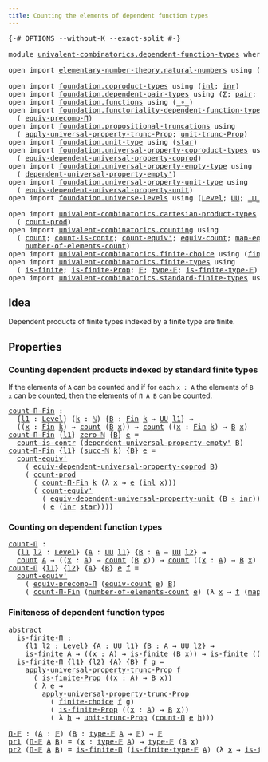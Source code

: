 ```yaml
---
title: Counting the elements of dependent function types
---
```


<pre class="Agda"><a id="75" class="Symbol">{-#</a> <a id="79" class="Keyword">OPTIONS</a> <a id="87" class="Pragma">--without-K</a> <a id="99" class="Pragma">--exact-split</a> <a id="113" class="Symbol">#-}</a>

<a id="118" class="Keyword">module</a> <a id="125" href="univalent-combinatorics.dependent-function-types.html" class="Module">univalent-combinatorics.dependent-function-types</a> <a id="174" class="Keyword">where</a>

<a id="181" class="Keyword">open</a> <a id="186" class="Keyword">import</a> <a id="193" href="elementary-number-theory.natural-numbers.html" class="Module">elementary-number-theory.natural-numbers</a> <a id="234" class="Keyword">using</a> <a id="240" class="Symbol">(</a><a id="241" href="elementary-number-theory.natural-numbers.html#1530" class="Datatype">ℕ</a><a id="242" class="Symbol">;</a> <a id="244" href="elementary-number-theory.natural-numbers.html#1551" class="InductiveConstructor">zero-ℕ</a><a id="250" class="Symbol">;</a> <a id="252" href="elementary-number-theory.natural-numbers.html#1564" class="InductiveConstructor">succ-ℕ</a><a id="258" class="Symbol">)</a>

<a id="261" class="Keyword">open</a> <a id="266" class="Keyword">import</a> <a id="273" href="foundation.coproduct-types.html" class="Module">foundation.coproduct-types</a> <a id="300" class="Keyword">using</a> <a id="306" class="Symbol">(</a><a id="307" href="foundation.coproduct-types.html#1253" class="InductiveConstructor">inl</a><a id="310" class="Symbol">;</a> <a id="312" href="foundation.coproduct-types.html#1276" class="InductiveConstructor">inr</a><a id="315" class="Symbol">)</a>
<a id="317" class="Keyword">open</a> <a id="322" class="Keyword">import</a> <a id="329" href="foundation.dependent-pair-types.html" class="Module">foundation.dependent-pair-types</a> <a id="361" class="Keyword">using</a> <a id="367" class="Symbol">(</a><a id="368" href="foundation-core.dependent-pair-types.html#515" class="Record">Σ</a><a id="369" class="Symbol">;</a> <a id="371" href="foundation-core.dependent-pair-types.html#588" class="InductiveConstructor">pair</a><a id="375" class="Symbol">;</a> <a id="377" href="foundation-core.dependent-pair-types.html#605" class="Field">pr1</a><a id="380" class="Symbol">;</a> <a id="382" href="foundation-core.dependent-pair-types.html#617" class="Field">pr2</a><a id="385" class="Symbol">)</a>
<a id="387" class="Keyword">open</a> <a id="392" class="Keyword">import</a> <a id="399" href="foundation.functions.html" class="Module">foundation.functions</a> <a id="420" class="Keyword">using</a> <a id="426" class="Symbol">(</a><a id="427" href="foundation-core.functions.html#420" class="Function Operator">_∘_</a><a id="430" class="Symbol">)</a>
<a id="432" class="Keyword">open</a> <a id="437" class="Keyword">import</a> <a id="444" href="foundation.functoriality-dependent-function-types.html" class="Module">foundation.functoriality-dependent-function-types</a> <a id="494" class="Keyword">using</a>
  <a id="502" class="Symbol">(</a> <a id="504" href="foundation-core.functoriality-dependent-function-types.html#3827" class="Function">equiv-precomp-Π</a><a id="519" class="Symbol">)</a>
<a id="521" class="Keyword">open</a> <a id="526" class="Keyword">import</a> <a id="533" href="foundation.propositional-truncations.html" class="Module">foundation.propositional-truncations</a> <a id="570" class="Keyword">using</a>
  <a id="578" class="Symbol">(</a> <a id="580" href="foundation.propositional-truncations.html#5611" class="Function">apply-universal-property-trunc-Prop</a><a id="615" class="Symbol">;</a> <a id="617" href="foundation.propositional-truncations.html#2132" class="Function">unit-trunc-Prop</a><a id="632" class="Symbol">)</a>
<a id="634" class="Keyword">open</a> <a id="639" class="Keyword">import</a> <a id="646" href="foundation.unit-type.html" class="Module">foundation.unit-type</a> <a id="667" class="Keyword">using</a> <a id="673" class="Symbol">(</a><a id="674" href="foundation.unit-type.html#1108" class="InductiveConstructor">star</a><a id="678" class="Symbol">)</a>
<a id="680" class="Keyword">open</a> <a id="685" class="Keyword">import</a> <a id="692" href="foundation.universal-property-coproduct-types.html" class="Module">foundation.universal-property-coproduct-types</a> <a id="738" class="Keyword">using</a>
  <a id="746" class="Symbol">(</a> <a id="748" href="foundation.universal-property-coproduct-types.html#1645" class="Function">equiv-dependent-universal-property-coprod</a><a id="789" class="Symbol">)</a>
<a id="791" class="Keyword">open</a> <a id="796" class="Keyword">import</a> <a id="803" href="foundation.universal-property-empty-type.html" class="Module">foundation.universal-property-empty-type</a> <a id="844" class="Keyword">using</a>
  <a id="852" class="Symbol">(</a> <a id="854" href="foundation.universal-property-empty-type.html#2274" class="Function">dependent-universal-property-empty&#39;</a><a id="889" class="Symbol">)</a>
<a id="891" class="Keyword">open</a> <a id="896" class="Keyword">import</a> <a id="903" href="foundation.universal-property-unit-type.html" class="Module">foundation.universal-property-unit-type</a> <a id="943" class="Keyword">using</a>
  <a id="951" class="Symbol">(</a> <a id="953" href="foundation.universal-property-unit-type.html#1684" class="Function">equiv-dependent-universal-property-unit</a><a id="992" class="Symbol">)</a>
<a id="994" class="Keyword">open</a> <a id="999" class="Keyword">import</a> <a id="1006" href="foundation.universe-levels.html" class="Module">foundation.universe-levels</a> <a id="1033" class="Keyword">using</a> <a id="1039" class="Symbol">(</a><a id="1040" href="Agda.Primitive.html#597" class="Postulate">Level</a><a id="1045" class="Symbol">;</a> <a id="1047" href="foundation-core.universe-levels.html#235" class="Primitive">UU</a><a id="1049" class="Symbol">;</a> <a id="1051" href="Agda.Primitive.html#810" class="Primitive Operator">_⊔_</a><a id="1054" class="Symbol">)</a>

<a id="1057" class="Keyword">open</a> <a id="1062" class="Keyword">import</a> <a id="1069" href="univalent-combinatorics.cartesian-product-types.html" class="Module">univalent-combinatorics.cartesian-product-types</a> <a id="1117" class="Keyword">using</a>
  <a id="1125" class="Symbol">(</a> <a id="1127" href="univalent-combinatorics.cartesian-product-types.html#3156" class="Function">count-prod</a><a id="1137" class="Symbol">)</a>
<a id="1139" class="Keyword">open</a> <a id="1144" class="Keyword">import</a> <a id="1151" href="univalent-combinatorics.counting.html" class="Module">univalent-combinatorics.counting</a> <a id="1184" class="Keyword">using</a>
  <a id="1192" class="Symbol">(</a> <a id="1194" href="univalent-combinatorics.counting.html#1901" class="Function">count</a><a id="1199" class="Symbol">;</a> <a id="1201" href="univalent-combinatorics.counting.html#5027" class="Function">count-is-contr</a><a id="1215" class="Symbol">;</a> <a id="1217" href="univalent-combinatorics.counting.html#3709" class="Function">count-equiv&#39;</a><a id="1229" class="Symbol">;</a> <a id="1231" href="univalent-combinatorics.counting.html#2098" class="Function">equiv-count</a><a id="1242" class="Symbol">;</a> <a id="1244" href="univalent-combinatorics.counting.html#2172" class="Function">map-equiv-count</a><a id="1259" class="Symbol">;</a>
    <a id="1265" href="univalent-combinatorics.counting.html#2029" class="Function">number-of-elements-count</a><a id="1289" class="Symbol">)</a>
<a id="1291" class="Keyword">open</a> <a id="1296" class="Keyword">import</a> <a id="1303" href="univalent-combinatorics.finite-choice.html" class="Module">univalent-combinatorics.finite-choice</a> <a id="1341" class="Keyword">using</a> <a id="1347" class="Symbol">(</a><a id="1348" href="univalent-combinatorics.finite-choice.html#3857" class="Function">finite-choice</a><a id="1361" class="Symbol">)</a>
<a id="1363" class="Keyword">open</a> <a id="1368" class="Keyword">import</a> <a id="1375" href="univalent-combinatorics.finite-types.html" class="Module">univalent-combinatorics.finite-types</a> <a id="1412" class="Keyword">using</a>
  <a id="1420" class="Symbol">(</a> <a id="1422" href="univalent-combinatorics.finite-types.html#4146" class="Function">is-finite</a><a id="1431" class="Symbol">;</a> <a id="1433" href="univalent-combinatorics.finite-types.html#4055" class="Function">is-finite-Prop</a><a id="1447" class="Symbol">;</a> <a id="1449" href="univalent-combinatorics.finite-types.html#4885" class="Function">𝔽</a><a id="1450" class="Symbol">;</a> <a id="1452" href="univalent-combinatorics.finite-types.html#4924" class="Function">type-𝔽</a><a id="1458" class="Symbol">;</a> <a id="1460" href="univalent-combinatorics.finite-types.html#4969" class="Function">is-finite-type-𝔽</a><a id="1476" class="Symbol">)</a>
<a id="1478" class="Keyword">open</a> <a id="1483" class="Keyword">import</a> <a id="1490" href="univalent-combinatorics.standard-finite-types.html" class="Module">univalent-combinatorics.standard-finite-types</a> <a id="1536" class="Keyword">using</a> <a id="1542" class="Symbol">(</a><a id="1543" href="univalent-combinatorics.standard-finite-types.html#2396" class="Function">Fin</a><a id="1546" class="Symbol">)</a>
</pre>
## Idea

Dependent products of finite types indexed by a finite type are finite.

## Properties

### Counting dependent products indexed by standard finite types

If the elements of `A` can be counted and if for each `x : A` the elements of `B x` can be counted, then the elements of `Π A B` can be counted.

<pre class="Agda"><a id="count-Π-Fin"></a><a id="1870" href="univalent-combinatorics.dependent-function-types.html#1870" class="Function">count-Π-Fin</a> <a id="1882" class="Symbol">:</a>
  <a id="1886" class="Symbol">{</a><a id="1887" href="univalent-combinatorics.dependent-function-types.html#1887" class="Bound">l1</a> <a id="1890" class="Symbol">:</a> <a id="1892" href="Agda.Primitive.html#597" class="Postulate">Level</a><a id="1897" class="Symbol">}</a> <a id="1899" class="Symbol">(</a><a id="1900" href="univalent-combinatorics.dependent-function-types.html#1900" class="Bound">k</a> <a id="1902" class="Symbol">:</a> <a id="1904" href="elementary-number-theory.natural-numbers.html#1530" class="Datatype">ℕ</a><a id="1905" class="Symbol">)</a> <a id="1907" class="Symbol">{</a><a id="1908" href="univalent-combinatorics.dependent-function-types.html#1908" class="Bound">B</a> <a id="1910" class="Symbol">:</a> <a id="1912" href="univalent-combinatorics.standard-finite-types.html#2396" class="Function">Fin</a> <a id="1916" href="univalent-combinatorics.dependent-function-types.html#1900" class="Bound">k</a> <a id="1918" class="Symbol">→</a> <a id="1920" href="foundation-core.universe-levels.html#235" class="Primitive">UU</a> <a id="1923" href="univalent-combinatorics.dependent-function-types.html#1887" class="Bound">l1</a><a id="1925" class="Symbol">}</a> <a id="1927" class="Symbol">→</a>
  <a id="1931" class="Symbol">((</a><a id="1933" href="univalent-combinatorics.dependent-function-types.html#1933" class="Bound">x</a> <a id="1935" class="Symbol">:</a> <a id="1937" href="univalent-combinatorics.standard-finite-types.html#2396" class="Function">Fin</a> <a id="1941" href="univalent-combinatorics.dependent-function-types.html#1900" class="Bound">k</a><a id="1942" class="Symbol">)</a> <a id="1944" class="Symbol">→</a> <a id="1946" href="univalent-combinatorics.counting.html#1901" class="Function">count</a> <a id="1952" class="Symbol">(</a><a id="1953" href="univalent-combinatorics.dependent-function-types.html#1908" class="Bound">B</a> <a id="1955" href="univalent-combinatorics.dependent-function-types.html#1933" class="Bound">x</a><a id="1956" class="Symbol">))</a> <a id="1959" class="Symbol">→</a> <a id="1961" href="univalent-combinatorics.counting.html#1901" class="Function">count</a> <a id="1967" class="Symbol">((</a><a id="1969" href="univalent-combinatorics.dependent-function-types.html#1969" class="Bound">x</a> <a id="1971" class="Symbol">:</a> <a id="1973" href="univalent-combinatorics.standard-finite-types.html#2396" class="Function">Fin</a> <a id="1977" href="univalent-combinatorics.dependent-function-types.html#1900" class="Bound">k</a><a id="1978" class="Symbol">)</a> <a id="1980" class="Symbol">→</a> <a id="1982" href="univalent-combinatorics.dependent-function-types.html#1908" class="Bound">B</a> <a id="1984" href="univalent-combinatorics.dependent-function-types.html#1969" class="Bound">x</a><a id="1985" class="Symbol">)</a>
<a id="1987" href="univalent-combinatorics.dependent-function-types.html#1870" class="Function">count-Π-Fin</a> <a id="1999" class="Symbol">{</a><a id="2000" href="univalent-combinatorics.dependent-function-types.html#2000" class="Bound">l1</a><a id="2002" class="Symbol">}</a> <a id="2004" href="elementary-number-theory.natural-numbers.html#1551" class="InductiveConstructor">zero-ℕ</a> <a id="2011" class="Symbol">{</a><a id="2012" href="univalent-combinatorics.dependent-function-types.html#2012" class="Bound">B</a><a id="2013" class="Symbol">}</a> <a id="2015" href="univalent-combinatorics.dependent-function-types.html#2015" class="Bound">e</a> <a id="2017" class="Symbol">=</a>
  <a id="2021" href="univalent-combinatorics.counting.html#5027" class="Function">count-is-contr</a> <a id="2036" class="Symbol">(</a><a id="2037" href="foundation.universal-property-empty-type.html#2274" class="Function">dependent-universal-property-empty&#39;</a> <a id="2073" href="univalent-combinatorics.dependent-function-types.html#2012" class="Bound">B</a><a id="2074" class="Symbol">)</a>
<a id="2076" href="univalent-combinatorics.dependent-function-types.html#1870" class="Function">count-Π-Fin</a> <a id="2088" class="Symbol">{</a><a id="2089" href="univalent-combinatorics.dependent-function-types.html#2089" class="Bound">l1</a><a id="2091" class="Symbol">}</a> <a id="2093" class="Symbol">(</a><a id="2094" href="elementary-number-theory.natural-numbers.html#1564" class="InductiveConstructor">succ-ℕ</a> <a id="2101" href="univalent-combinatorics.dependent-function-types.html#2101" class="Bound">k</a><a id="2102" class="Symbol">)</a> <a id="2104" class="Symbol">{</a><a id="2105" href="univalent-combinatorics.dependent-function-types.html#2105" class="Bound">B</a><a id="2106" class="Symbol">}</a> <a id="2108" href="univalent-combinatorics.dependent-function-types.html#2108" class="Bound">e</a> <a id="2110" class="Symbol">=</a>
  <a id="2114" href="univalent-combinatorics.counting.html#3709" class="Function">count-equiv&#39;</a>
    <a id="2131" class="Symbol">(</a> <a id="2133" href="foundation.universal-property-coproduct-types.html#1645" class="Function">equiv-dependent-universal-property-coprod</a> <a id="2175" href="univalent-combinatorics.dependent-function-types.html#2105" class="Bound">B</a><a id="2176" class="Symbol">)</a>
    <a id="2182" class="Symbol">(</a> <a id="2184" href="univalent-combinatorics.cartesian-product-types.html#3156" class="Function">count-prod</a>
      <a id="2201" class="Symbol">(</a> <a id="2203" href="univalent-combinatorics.dependent-function-types.html#1870" class="Function">count-Π-Fin</a> <a id="2215" href="univalent-combinatorics.dependent-function-types.html#2101" class="Bound">k</a> <a id="2217" class="Symbol">(λ</a> <a id="2220" href="univalent-combinatorics.dependent-function-types.html#2220" class="Bound">x</a> <a id="2222" class="Symbol">→</a> <a id="2224" href="univalent-combinatorics.dependent-function-types.html#2108" class="Bound">e</a> <a id="2226" class="Symbol">(</a><a id="2227" href="foundation.coproduct-types.html#1253" class="InductiveConstructor">inl</a> <a id="2231" href="univalent-combinatorics.dependent-function-types.html#2220" class="Bound">x</a><a id="2232" class="Symbol">)))</a>
      <a id="2242" class="Symbol">(</a> <a id="2244" href="univalent-combinatorics.counting.html#3709" class="Function">count-equiv&#39;</a>
        <a id="2265" class="Symbol">(</a> <a id="2267" href="foundation.universal-property-unit-type.html#1684" class="Function">equiv-dependent-universal-property-unit</a> <a id="2307" class="Symbol">(</a><a id="2308" href="univalent-combinatorics.dependent-function-types.html#2105" class="Bound">B</a> <a id="2310" href="foundation-core.functions.html#420" class="Function Operator">∘</a> <a id="2312" href="foundation.coproduct-types.html#1276" class="InductiveConstructor">inr</a><a id="2315" class="Symbol">))</a>
        <a id="2326" class="Symbol">(</a> <a id="2328" href="univalent-combinatorics.dependent-function-types.html#2108" class="Bound">e</a> <a id="2330" class="Symbol">(</a><a id="2331" href="foundation.coproduct-types.html#1276" class="InductiveConstructor">inr</a> <a id="2335" href="foundation.unit-type.html#1108" class="InductiveConstructor">star</a><a id="2339" class="Symbol">))))</a>
</pre>
### Counting on dependent function types

<pre class="Agda"><a id="count-Π"></a><a id="2399" href="univalent-combinatorics.dependent-function-types.html#2399" class="Function">count-Π</a> <a id="2407" class="Symbol">:</a>
  <a id="2411" class="Symbol">{</a><a id="2412" href="univalent-combinatorics.dependent-function-types.html#2412" class="Bound">l1</a> <a id="2415" href="univalent-combinatorics.dependent-function-types.html#2415" class="Bound">l2</a> <a id="2418" class="Symbol">:</a> <a id="2420" href="Agda.Primitive.html#597" class="Postulate">Level</a><a id="2425" class="Symbol">}</a> <a id="2427" class="Symbol">{</a><a id="2428" href="univalent-combinatorics.dependent-function-types.html#2428" class="Bound">A</a> <a id="2430" class="Symbol">:</a> <a id="2432" href="foundation-core.universe-levels.html#235" class="Primitive">UU</a> <a id="2435" href="univalent-combinatorics.dependent-function-types.html#2412" class="Bound">l1</a><a id="2437" class="Symbol">}</a> <a id="2439" class="Symbol">{</a><a id="2440" href="univalent-combinatorics.dependent-function-types.html#2440" class="Bound">B</a> <a id="2442" class="Symbol">:</a> <a id="2444" href="univalent-combinatorics.dependent-function-types.html#2428" class="Bound">A</a> <a id="2446" class="Symbol">→</a> <a id="2448" href="foundation-core.universe-levels.html#235" class="Primitive">UU</a> <a id="2451" href="univalent-combinatorics.dependent-function-types.html#2415" class="Bound">l2</a><a id="2453" class="Symbol">}</a> <a id="2455" class="Symbol">→</a>
  <a id="2459" href="univalent-combinatorics.counting.html#1901" class="Function">count</a> <a id="2465" href="univalent-combinatorics.dependent-function-types.html#2428" class="Bound">A</a> <a id="2467" class="Symbol">→</a> <a id="2469" class="Symbol">((</a><a id="2471" href="univalent-combinatorics.dependent-function-types.html#2471" class="Bound">x</a> <a id="2473" class="Symbol">:</a> <a id="2475" href="univalent-combinatorics.dependent-function-types.html#2428" class="Bound">A</a><a id="2476" class="Symbol">)</a> <a id="2478" class="Symbol">→</a> <a id="2480" href="univalent-combinatorics.counting.html#1901" class="Function">count</a> <a id="2486" class="Symbol">(</a><a id="2487" href="univalent-combinatorics.dependent-function-types.html#2440" class="Bound">B</a> <a id="2489" href="univalent-combinatorics.dependent-function-types.html#2471" class="Bound">x</a><a id="2490" class="Symbol">))</a> <a id="2493" class="Symbol">→</a> <a id="2495" href="univalent-combinatorics.counting.html#1901" class="Function">count</a> <a id="2501" class="Symbol">((</a><a id="2503" href="univalent-combinatorics.dependent-function-types.html#2503" class="Bound">x</a> <a id="2505" class="Symbol">:</a> <a id="2507" href="univalent-combinatorics.dependent-function-types.html#2428" class="Bound">A</a><a id="2508" class="Symbol">)</a> <a id="2510" class="Symbol">→</a> <a id="2512" href="univalent-combinatorics.dependent-function-types.html#2440" class="Bound">B</a> <a id="2514" href="univalent-combinatorics.dependent-function-types.html#2503" class="Bound">x</a><a id="2515" class="Symbol">)</a>
<a id="2517" href="univalent-combinatorics.dependent-function-types.html#2399" class="Function">count-Π</a> <a id="2525" class="Symbol">{</a><a id="2526" href="univalent-combinatorics.dependent-function-types.html#2526" class="Bound">l1</a><a id="2528" class="Symbol">}</a> <a id="2530" class="Symbol">{</a><a id="2531" href="univalent-combinatorics.dependent-function-types.html#2531" class="Bound">l2</a><a id="2533" class="Symbol">}</a> <a id="2535" class="Symbol">{</a><a id="2536" href="univalent-combinatorics.dependent-function-types.html#2536" class="Bound">A</a><a id="2537" class="Symbol">}</a> <a id="2539" class="Symbol">{</a><a id="2540" href="univalent-combinatorics.dependent-function-types.html#2540" class="Bound">B</a><a id="2541" class="Symbol">}</a> <a id="2543" href="univalent-combinatorics.dependent-function-types.html#2543" class="Bound">e</a> <a id="2545" href="univalent-combinatorics.dependent-function-types.html#2545" class="Bound">f</a> <a id="2547" class="Symbol">=</a>
  <a id="2551" href="univalent-combinatorics.counting.html#3709" class="Function">count-equiv&#39;</a>
    <a id="2568" class="Symbol">(</a> <a id="2570" href="foundation-core.functoriality-dependent-function-types.html#3827" class="Function">equiv-precomp-Π</a> <a id="2586" class="Symbol">(</a><a id="2587" href="univalent-combinatorics.counting.html#2098" class="Function">equiv-count</a> <a id="2599" href="univalent-combinatorics.dependent-function-types.html#2543" class="Bound">e</a><a id="2600" class="Symbol">)</a> <a id="2602" href="univalent-combinatorics.dependent-function-types.html#2540" class="Bound">B</a><a id="2603" class="Symbol">)</a>
    <a id="2609" class="Symbol">(</a> <a id="2611" href="univalent-combinatorics.dependent-function-types.html#1870" class="Function">count-Π-Fin</a> <a id="2623" class="Symbol">(</a><a id="2624" href="univalent-combinatorics.counting.html#2029" class="Function">number-of-elements-count</a> <a id="2649" href="univalent-combinatorics.dependent-function-types.html#2543" class="Bound">e</a><a id="2650" class="Symbol">)</a> <a id="2652" class="Symbol">(λ</a> <a id="2655" href="univalent-combinatorics.dependent-function-types.html#2655" class="Bound">x</a> <a id="2657" class="Symbol">→</a> <a id="2659" href="univalent-combinatorics.dependent-function-types.html#2545" class="Bound">f</a> <a id="2661" class="Symbol">(</a><a id="2662" href="univalent-combinatorics.counting.html#2172" class="Function">map-equiv-count</a> <a id="2678" href="univalent-combinatorics.dependent-function-types.html#2543" class="Bound">e</a> <a id="2680" href="univalent-combinatorics.dependent-function-types.html#2655" class="Bound">x</a><a id="2681" class="Symbol">)))</a>
</pre>
### Finiteness of dependent function types

<pre class="Agda"><a id="2742" class="Keyword">abstract</a>
  <a id="is-finite-Π"></a><a id="2753" href="univalent-combinatorics.dependent-function-types.html#2753" class="Function">is-finite-Π</a> <a id="2765" class="Symbol">:</a>
    <a id="2771" class="Symbol">{</a><a id="2772" href="univalent-combinatorics.dependent-function-types.html#2772" class="Bound">l1</a> <a id="2775" href="univalent-combinatorics.dependent-function-types.html#2775" class="Bound">l2</a> <a id="2778" class="Symbol">:</a> <a id="2780" href="Agda.Primitive.html#597" class="Postulate">Level</a><a id="2785" class="Symbol">}</a> <a id="2787" class="Symbol">{</a><a id="2788" href="univalent-combinatorics.dependent-function-types.html#2788" class="Bound">A</a> <a id="2790" class="Symbol">:</a> <a id="2792" href="foundation-core.universe-levels.html#235" class="Primitive">UU</a> <a id="2795" href="univalent-combinatorics.dependent-function-types.html#2772" class="Bound">l1</a><a id="2797" class="Symbol">}</a> <a id="2799" class="Symbol">{</a><a id="2800" href="univalent-combinatorics.dependent-function-types.html#2800" class="Bound">B</a> <a id="2802" class="Symbol">:</a> <a id="2804" href="univalent-combinatorics.dependent-function-types.html#2788" class="Bound">A</a> <a id="2806" class="Symbol">→</a> <a id="2808" href="foundation-core.universe-levels.html#235" class="Primitive">UU</a> <a id="2811" href="univalent-combinatorics.dependent-function-types.html#2775" class="Bound">l2</a><a id="2813" class="Symbol">}</a> <a id="2815" class="Symbol">→</a>
    <a id="2821" href="univalent-combinatorics.finite-types.html#4146" class="Function">is-finite</a> <a id="2831" href="univalent-combinatorics.dependent-function-types.html#2788" class="Bound">A</a> <a id="2833" class="Symbol">→</a> <a id="2835" class="Symbol">((</a><a id="2837" href="univalent-combinatorics.dependent-function-types.html#2837" class="Bound">x</a> <a id="2839" class="Symbol">:</a> <a id="2841" href="univalent-combinatorics.dependent-function-types.html#2788" class="Bound">A</a><a id="2842" class="Symbol">)</a> <a id="2844" class="Symbol">→</a> <a id="2846" href="univalent-combinatorics.finite-types.html#4146" class="Function">is-finite</a> <a id="2856" class="Symbol">(</a><a id="2857" href="univalent-combinatorics.dependent-function-types.html#2800" class="Bound">B</a> <a id="2859" href="univalent-combinatorics.dependent-function-types.html#2837" class="Bound">x</a><a id="2860" class="Symbol">))</a> <a id="2863" class="Symbol">→</a> <a id="2865" href="univalent-combinatorics.finite-types.html#4146" class="Function">is-finite</a> <a id="2875" class="Symbol">((</a><a id="2877" href="univalent-combinatorics.dependent-function-types.html#2877" class="Bound">x</a> <a id="2879" class="Symbol">:</a> <a id="2881" href="univalent-combinatorics.dependent-function-types.html#2788" class="Bound">A</a><a id="2882" class="Symbol">)</a> <a id="2884" class="Symbol">→</a> <a id="2886" href="univalent-combinatorics.dependent-function-types.html#2800" class="Bound">B</a> <a id="2888" href="univalent-combinatorics.dependent-function-types.html#2877" class="Bound">x</a><a id="2889" class="Symbol">)</a>
  <a id="2893" href="univalent-combinatorics.dependent-function-types.html#2753" class="Function">is-finite-Π</a> <a id="2905" class="Symbol">{</a><a id="2906" href="univalent-combinatorics.dependent-function-types.html#2906" class="Bound">l1</a><a id="2908" class="Symbol">}</a> <a id="2910" class="Symbol">{</a><a id="2911" href="univalent-combinatorics.dependent-function-types.html#2911" class="Bound">l2</a><a id="2913" class="Symbol">}</a> <a id="2915" class="Symbol">{</a><a id="2916" href="univalent-combinatorics.dependent-function-types.html#2916" class="Bound">A</a><a id="2917" class="Symbol">}</a> <a id="2919" class="Symbol">{</a><a id="2920" href="univalent-combinatorics.dependent-function-types.html#2920" class="Bound">B</a><a id="2921" class="Symbol">}</a> <a id="2923" href="univalent-combinatorics.dependent-function-types.html#2923" class="Bound">f</a> <a id="2925" href="univalent-combinatorics.dependent-function-types.html#2925" class="Bound">g</a> <a id="2927" class="Symbol">=</a>
    <a id="2933" href="foundation.propositional-truncations.html#5611" class="Function">apply-universal-property-trunc-Prop</a> <a id="2969" href="univalent-combinatorics.dependent-function-types.html#2923" class="Bound">f</a>
      <a id="2977" class="Symbol">(</a> <a id="2979" href="univalent-combinatorics.finite-types.html#4055" class="Function">is-finite-Prop</a> <a id="2994" class="Symbol">((</a><a id="2996" href="univalent-combinatorics.dependent-function-types.html#2996" class="Bound">x</a> <a id="2998" class="Symbol">:</a> <a id="3000" href="univalent-combinatorics.dependent-function-types.html#2916" class="Bound">A</a><a id="3001" class="Symbol">)</a> <a id="3003" class="Symbol">→</a> <a id="3005" href="univalent-combinatorics.dependent-function-types.html#2920" class="Bound">B</a> <a id="3007" href="univalent-combinatorics.dependent-function-types.html#2996" class="Bound">x</a><a id="3008" class="Symbol">))</a>
      <a id="3017" class="Symbol">(</a> <a id="3019" class="Symbol">λ</a> <a id="3021" href="univalent-combinatorics.dependent-function-types.html#3021" class="Bound">e</a> <a id="3023" class="Symbol">→</a>
        <a id="3033" href="foundation.propositional-truncations.html#5611" class="Function">apply-universal-property-trunc-Prop</a>
          <a id="3079" class="Symbol">(</a> <a id="3081" href="univalent-combinatorics.finite-choice.html#3857" class="Function">finite-choice</a> <a id="3095" href="univalent-combinatorics.dependent-function-types.html#2923" class="Bound">f</a> <a id="3097" href="univalent-combinatorics.dependent-function-types.html#2925" class="Bound">g</a><a id="3098" class="Symbol">)</a>
          <a id="3110" class="Symbol">(</a> <a id="3112" href="univalent-combinatorics.finite-types.html#4055" class="Function">is-finite-Prop</a> <a id="3127" class="Symbol">((</a><a id="3129" href="univalent-combinatorics.dependent-function-types.html#3129" class="Bound">x</a> <a id="3131" class="Symbol">:</a> <a id="3133" href="univalent-combinatorics.dependent-function-types.html#2916" class="Bound">A</a><a id="3134" class="Symbol">)</a> <a id="3136" class="Symbol">→</a> <a id="3138" href="univalent-combinatorics.dependent-function-types.html#2920" class="Bound">B</a> <a id="3140" href="univalent-combinatorics.dependent-function-types.html#3129" class="Bound">x</a><a id="3141" class="Symbol">))</a>
          <a id="3154" class="Symbol">(</a> <a id="3156" class="Symbol">λ</a> <a id="3158" href="univalent-combinatorics.dependent-function-types.html#3158" class="Bound">h</a> <a id="3160" class="Symbol">→</a> <a id="3162" href="foundation.propositional-truncations.html#2132" class="Function">unit-trunc-Prop</a> <a id="3178" class="Symbol">(</a><a id="3179" href="univalent-combinatorics.dependent-function-types.html#2399" class="Function">count-Π</a> <a id="3187" href="univalent-combinatorics.dependent-function-types.html#3021" class="Bound">e</a> <a id="3189" href="univalent-combinatorics.dependent-function-types.html#3158" class="Bound">h</a><a id="3190" class="Symbol">)))</a>

<a id="Π-𝔽"></a><a id="3195" href="univalent-combinatorics.dependent-function-types.html#3195" class="Function">Π-𝔽</a> <a id="3199" class="Symbol">:</a> <a id="3201" class="Symbol">(</a><a id="3202" href="univalent-combinatorics.dependent-function-types.html#3202" class="Bound">A</a> <a id="3204" class="Symbol">:</a> <a id="3206" href="univalent-combinatorics.finite-types.html#4885" class="Function">𝔽</a><a id="3207" class="Symbol">)</a> <a id="3209" class="Symbol">(</a><a id="3210" href="univalent-combinatorics.dependent-function-types.html#3210" class="Bound">B</a> <a id="3212" class="Symbol">:</a> <a id="3214" href="univalent-combinatorics.finite-types.html#4924" class="Function">type-𝔽</a> <a id="3221" href="univalent-combinatorics.dependent-function-types.html#3202" class="Bound">A</a> <a id="3223" class="Symbol">→</a> <a id="3225" href="univalent-combinatorics.finite-types.html#4885" class="Function">𝔽</a><a id="3226" class="Symbol">)</a> <a id="3228" class="Symbol">→</a> <a id="3230" href="univalent-combinatorics.finite-types.html#4885" class="Function">𝔽</a>
<a id="3232" href="foundation-core.dependent-pair-types.html#605" class="Field">pr1</a> <a id="3236" class="Symbol">(</a><a id="3237" href="univalent-combinatorics.dependent-function-types.html#3195" class="Function">Π-𝔽</a> <a id="3241" href="univalent-combinatorics.dependent-function-types.html#3241" class="Bound">A</a> <a id="3243" href="univalent-combinatorics.dependent-function-types.html#3243" class="Bound">B</a><a id="3244" class="Symbol">)</a> <a id="3246" class="Symbol">=</a> <a id="3248" class="Symbol">(</a><a id="3249" href="univalent-combinatorics.dependent-function-types.html#3249" class="Bound">x</a> <a id="3251" class="Symbol">:</a> <a id="3253" href="univalent-combinatorics.finite-types.html#4924" class="Function">type-𝔽</a> <a id="3260" href="univalent-combinatorics.dependent-function-types.html#3241" class="Bound">A</a><a id="3261" class="Symbol">)</a> <a id="3263" class="Symbol">→</a> <a id="3265" href="univalent-combinatorics.finite-types.html#4924" class="Function">type-𝔽</a> <a id="3272" class="Symbol">(</a><a id="3273" href="univalent-combinatorics.dependent-function-types.html#3243" class="Bound">B</a> <a id="3275" href="univalent-combinatorics.dependent-function-types.html#3249" class="Bound">x</a><a id="3276" class="Symbol">)</a>
<a id="3278" href="foundation-core.dependent-pair-types.html#617" class="Field">pr2</a> <a id="3282" class="Symbol">(</a><a id="3283" href="univalent-combinatorics.dependent-function-types.html#3195" class="Function">Π-𝔽</a> <a id="3287" href="univalent-combinatorics.dependent-function-types.html#3287" class="Bound">A</a> <a id="3289" href="univalent-combinatorics.dependent-function-types.html#3289" class="Bound">B</a><a id="3290" class="Symbol">)</a> <a id="3292" class="Symbol">=</a> <a id="3294" href="univalent-combinatorics.dependent-function-types.html#2753" class="Function">is-finite-Π</a> <a id="3306" class="Symbol">(</a><a id="3307" href="univalent-combinatorics.finite-types.html#4969" class="Function">is-finite-type-𝔽</a> <a id="3324" href="univalent-combinatorics.dependent-function-types.html#3287" class="Bound">A</a><a id="3325" class="Symbol">)</a> <a id="3327" class="Symbol">(λ</a> <a id="3330" href="univalent-combinatorics.dependent-function-types.html#3330" class="Bound">x</a> <a id="3332" class="Symbol">→</a> <a id="3334" href="univalent-combinatorics.finite-types.html#4969" class="Function">is-finite-type-𝔽</a> <a id="3351" class="Symbol">(</a><a id="3352" href="univalent-combinatorics.dependent-function-types.html#3289" class="Bound">B</a> <a id="3354" href="univalent-combinatorics.dependent-function-types.html#3330" class="Bound">x</a><a id="3355" class="Symbol">))</a>
</pre>